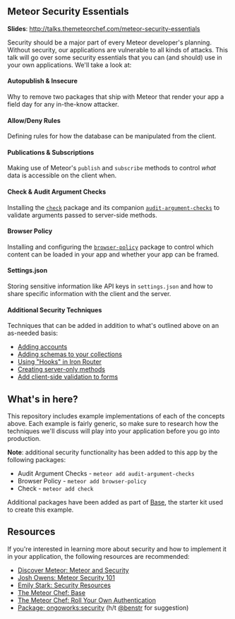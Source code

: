 ## Meteor Security Essentials

**Slides**: http://talks.themeteorchef.com/meteor-security-essentials

Security should be a major part of every Meteor developer's planning. Without security, our applications are vulnerable to all kinds of attacks. This talk will go over some security essentials that you can (and should) use in your own applications. We'll take a look at:

#### Autopublish & Insecure
Why to remove two packages that ship with Meteor that render your app a field day for any in-the-know attacker.

#### Allow/Deny Rules
Defining rules for how the database can be manipulated from the client.

#### Publications & Subscriptions
Making use of Meteor's `publish` and `subscribe` methods to control _what_ data is accessible on the client when.

#### Check & Audit Argument Checks
Installing the [`check`](http://docs.meteor.com/#/full/check) package and its companion [`audit-argument-checks`](http://docs.meteor.com/#/full/auditargumentchecks) to validate arguments passed to server-side methods.

#### Browser Policy
Installing and configuring the [`browser-policy`](https://atmospherejs.com/meteor/browser-policy) package to control which content can be loaded in your app and whether your app can be framed.

#### Settings.json
Storing sensitive information like API keys in `settings.json` and how to share specific information with the client and the server.

#### Additional Security Techniques
Techniques that can be added in addition to what's outlined above on an as-needed basis:

- [Adding accounts](http://docs.meteor.com/#/full/accounts_api)
- [Adding schemas to your collections](http://atmospherejs.com/aldeed/collection2)
- [Using "Hooks" in Iron Router](https://github.com/EventedMind/iron-router/blob/devel/Guide.md#hooks)
- [Creating server-only methods](https://github.com/themeteorchef/server-auth-token)
- [Add client-side validation to forms](http://github.com/themeteorchef/jquery-validation)

## What's in here?
This repository includes example implementations of each of the concepts above. Each example is fairly generic, so make sure to research how the techniques we'll discuss will play into your application before you go into production.

**Note**: additional security functionality has been added to this app by the following packages:

- Audit Argument Checks - `meteor add audit-argument-checks`
- Browser Policy - `meteor add browser-policy`
- Check - `meteor add check`

Additional packages have been added as part of [Base](http://github.com/themeteorchef/base), the starter kit used to create this example.

## Resources
If you're interested in learning more about security and how to implement it in your application, the following resources are recommended:

- [Discover Meteor: Meteor and Security](https://www.discovermeteor.com/blog/meteor-and-security/)
- [Josh Owens: Meteor Security 101](http://joshowens.me/meteor-security-101/)
- [Emily Stark: Security Resources](http://security-resources.meteor.com/)
- [The Meteor Chef: Base](http://github.com/themeteorchef/base)
- [The Meteor Chef: Roll Your Own Authentication](http://themeteorchef.com/recipes/roll-your-own-authentication)
- [Package: ongoworks:security](https://github.com/ongoworks/meteor-security/) (h/t [@benstr](https://github.com/themeteorchef/security-essentials/issues/1) for suggestion)
